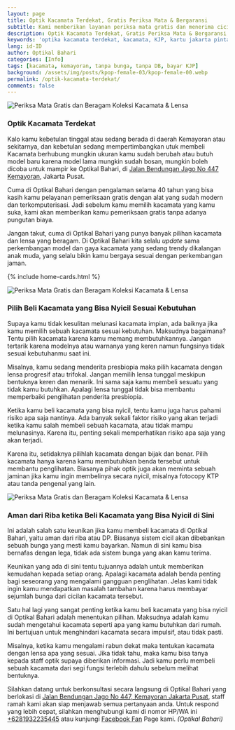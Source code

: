 ```yaml
---
layout: page
title: Optik Kacamata Terdekat, Gratis Periksa Mata & Bergaransi
subtitle: Kami memberikan layanan periksa mata gratis dan menerima cicilan
description: Optik Kacamata Terdekat, Gratis Periksa Mata & Bergaransi. Segera datang ke Optikal Bahari dan dapatkan Layanan Periksa Mata Gratis dan Garansi.
keywords: 'optika kacamata terdekat, kacamata, KJP, kartu jakarta pintar, kemayoran, kacamata cicialn, kacamata murah, tanpa bunga, tanpa DP, bayar KJP'
lang: id-ID
author: Optikal Bahari
categories: [Info]
tags: [kacamata, kemayoran, tanpa bunga, tanpa DB, bayar KJP]
background: /assets/img/posts/kpop-female-03/kpop-female-00.webp
permalink: /optik-kacamata-terdekat/
comments: false
---
```


<div class="card shadow p-3 bg-white mb-5">
  <img
    itemprop="image"
    src="{{ "/assets/img/posts/kpop-female-03/kpop-female-01.webp" }}"
    srcset="{{ "/assets/img/posts/kpop-female-03/kpop-female-01.webp" | srcset }}"
    width="{{ "/assets/img/posts/kpop-female-03/kpop-female-01.webp" | width }}"
    height="{{ "/assets/img/posts/kpop-female-03/kpop-female-01.webp" | height }}"
    class="card-img-top img-fluid"
    alt="Periksa Mata Gratis dan Beragam Koleksi Kacamata & Lensa">
  <div class="card-body">
    <h3 class="card-title">
      Optik Kacamata Terdekat
    </h3>
    <p class="card-text text-left">
      Kalo kamu kebetulan tinggal atau sedang berada di daerah Kemayoran atau sekitarnya, dan kebetulan sedang mempertimbangkan utuk membeli Kacamata berhubung mungkin ukuran kamu sudah berubah atau butuh model baru karena model lama mungkin sudah bosan, mungkin boleh dicoba untuk mampir ke Optikal Bahari, di
      <a href="{{"/lokasi" | relative_url }}" title="Optikal Bahari, Jakarta Pusat">Jalan Bendungan Jago No 447 Kemayoran</a>, Jakarta Pusat.</p>
    <p class="card-text text-left">Cuma di Optikal Bahari dengan pengalaman selama 40 tahun yang bisa kasih kamu pelayanan pemeriksaan gratis dengan alat yang sudah modern dan terkomputerisasi. Jadi sebelum kamu memilih kacamata yang kamu suka, kami akan memberikan kamu pemeriksaan gratis tanpa adanya pungutan biaya.</p>
    <p class="card-text text-left">Jangan takut, cuma di Optikal Bahari yang punya banyak pilihan kacamata dan lensa yang beragam. Di Optikal Bahari kita selalu
      <em>update</em>
      sama perkembangan model dan gaya kacamata yang sedang trendy dikalangan anak muda, yang selalu bikin kamu bergaya sesuai dengan perkembangan jaman.
    </p>
  </div>
</div>

{% include home-cards.html %}

<div class="card shadow p-3 bg-white mb-5">
  <img
    itemprop="image"
    src="{{ "/assets/img/posts/kpop-female-03/kpop-female-02.webp" }}"
    srcset="{{ "/assets/img/posts/kpop-female-03/kpop-female-02.webp" | srcset }}"
    width="{{ "/assets/img/posts/kpop-female-03/kpop-female-02.webp" | width }}"
    height="{{ "/assets/img/posts/kpop-female-03/kpop-female-02.webp" | height }}"
    class="card-img-top img-fluid"
    alt="Periksa Mata Gratis dan Beragam Koleksi Kacamata & Lensa">
  <div class="card-body">
    <h3 class="card-title">Pilih Beli Kacamata yang Bisa Nyicil Sesuai Kebutuhan</h3>
    <p class="card-text text-left">Supaya kamu tidak kesulitan melunasi kacamata impian, ada baiknya jika kamu memilih sebuah kacamata sesuai kebutuhan. Maksudnya bagaimana? Tentu pilih kacamata karena kamu memang membutuhkannya. Jangan tertarik karena modelnya atau warnanya yang keren namun fungsinya tidak sesuai kebutuhanmu saat ini.</p>
    <p class="card-text text-left">Misalnya, kamu sedang menderita presbiopia maka pilih kacamata dengan lensa progresif atau trifokal. Jangan memilih lensa tunggal meskipun bentuknya keren dan menarik. Ini sama saja kamu membeli sesuatu yang tidak kamu butuhkan. Apalagi lensa tunggal tidak bisa membantu memperbaiki penglihatan penderita presbiopia.</p>
    <p class="card-text text-left">Ketika kamu beli kacamata yang bisa nyicil, tentu kamu juga harus pahami risiko apa saja nantinya. Ada banyak sekali faktor risiko yang akan terjadi ketika kamu salah membeli sebuah kacamata, atau tidak mampu melunasinya. Karena itu, penting sekali memperhatikan risiko apa saja yang akan terjadi.</p>
    <p class="card-text text-left">Karena itu, setidaknya pilihlah kacamata dengan bijak dan benar. Pilih kacamata hanya karena kamu membutuhkan benda tersebut untuk membantu penglihatan. Biasanya pihak optik juga akan meminta sebuah jaminan jika kamu ingin membelinya secara nyicil, misalnya fotocopy KTP atau tanda pengenal yang lain.</p>
  </div>
</div>

<div class="card shadow p-3 bg-white mb-5">
  <img
    itemprop="image"
    src="{{ "/assets/img/posts/kpop-female-03/kpop-female-03.webp" }}"
    srcset="{{ "/assets/img/posts/kpop-female-03/kpop-female-03.webp" | srcset }}"
    width="{{ "/assets/img/posts/kpop-female-03/kpop-female-03.webp" | width }}"
    height="{{ "/assets/img/posts/kpop-female-03/kpop-female-03.webp" | height }}"
    class="card-img-top img-fluid"
    alt="Periksa Mata Gratis dan Beragam Koleksi Kacamata & Lensa">
  <div class="card-body">
    <h3 class="card-title">Aman dari Riba ketika Beli Kacamata yang Bisa Nyicil di Sini</h3>
    <p class="card-text text-left">Ini adalah salah satu keunikan jika kamu membeli kacamata di Optikal Bahari, yaitu aman dari riba atau DP. Biasanya sistem cicil akan dibebankan sebuah bunga yang mesti kamu bayarkan. Namun di sini kamu bisa bernafas dengan lega, tidak ada sistem bunga yang akan kamu terima.</p>
    <p class="card-text text-left">Keunikan yang ada di sini tentu tujuannya adalah untuk memberikan kemudahan kepada setiap orang. Apalagi kacamata adalah benda penting bagi seseorang yang mengalami gangguan penglihatan. Jelas kami tidak ingin kamu mendapatkan masalah tambahan karena harus membayar sejumlah bunga dari cicilan kacamata tersebut.</p>
    <p class="card-text text-left">Satu hal lagi yang sangat penting ketika kamu beli kacamata yang bisa nyicil di Optikal Bahari adalah menentukan pilihan. Maksudnya adalah kamu sudah mengetahui kacamata seperti apa yang kamu butuhkan dari rumah. Ini bertujuan untuk menghindari kacamata secara impulsif, atau tidak pasti.</p>
    <p class="card-text text-left">Misalnya, ketika kamu mengalami rabun dekat maka tentukan kacamata dengan lensa apa yang sesuai. Jika tidak tahu, maka kamu bisa tanya kepada staff optik supaya diberikan informasi. Jadi kamu perlu membeli sebuah kacamata dari segi fungsi terlebih dahulu sebelum melihat bentuknya.</p>
    <p class="card-text text-left">Silahkan datang untuk berkonsultasi secara langsung di Optikal Bahari yang berlokasi di
      <a href="{{"/lokasi" | relative_url }}" title="Jalan Bendungan Jago No 447, Kemayoran Jakarta Pusat">Jalan Bendungan Jago No 447, Kemayoran Jakarta Pusat</a>, staff ramah kami akan siap menjawab semua pertanyaan anda. Untuk respond yang lebih cepat, silahkan menghubungi kami di nomor HP/WA ini
      <a
        href="https://api.whatsapp.com/send?phone=6281932235445&text=Hallo%2C+saya+butuh+informasi+lebih+lanjut+mengenai+Optikal+Bahari"
        id="WhatsAppClick"
        class="WhatsAppCall"
        title="Call WhatsApp">+6281932235445</a>
      atau kunjungi
      <a
        href="https://www.facebook.com/optikalbahari"
        id="FBClick"
        title="Facebook Page Optikal Bahari"
        class="FacebookPage">Facebook Fan</a>
      Page kami.
      <em>(Optikal Bahari)</em>
    </p>
  </div>
</div>